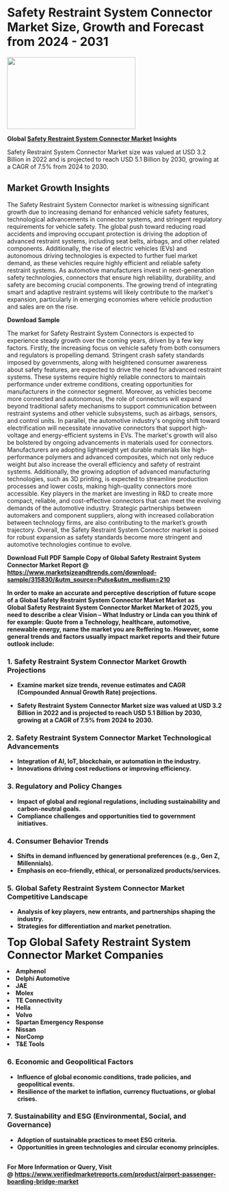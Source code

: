 <H1>Safety Restraint System Connector Market Size, Growth and Forecast from 2024 - 2031</H1><img class="aligncenter size-medium wp-image-584254" src="https://thirdeyenews.in/wp-content/uploads/2024/09/Global-Market-Research-300x168.jpeg" alt="" width="300" height="168" /><p><strong>Global&nbsp;<a href="https://www.marketsizeandtrends.com/download-sample/315830/&amp;utm_source=Pulse&amp;utm_medium=210">Safety Restraint System Connector Market</a> Insights</strong></p><p>Safety Restraint System Connector Market size was valued at USD 3.2 Billion in 2022 and is projected to reach USD 5.1 Billion by 2030, growing at a CAGR of 7.5% from 2024 to 2030.</p><p><h2>Market Growth Insights</h2> <p>The Safety Restraint System Connector market is witnessing significant growth due to increasing demand for enhanced vehicle safety features, technological advancements in connector systems, and stringent regulatory requirements for vehicle safety. The global push toward reducing road accidents and improving occupant protection is driving the adoption of advanced restraint systems, including seat belts, airbags, and other related components. Additionally, the rise of electric vehicles (EVs) and autonomous driving technologies is expected to further fuel market demand, as these vehicles require highly efficient and reliable safety restraint systems. As automotive manufacturers invest in next-generation safety technologies, connectors that ensure high reliability, durability, and safety are becoming crucial components. The growing trend of integrating smart and adaptive restraint systems will likely contribute to the market's expansion, particularly in emerging economies where vehicle production and sales are on the rise.</p> <p><strong>Download Sample</strong></p> <p>The market for Safety Restraint System Connectors is expected to experience steady growth over the coming years, driven by a few key factors. Firstly, the increasing focus on vehicle safety from both consumers and regulators is propelling demand. Stringent crash safety standards imposed by governments, along with heightened consumer awareness about safety features, are expected to drive the need for advanced restraint systems. These systems require highly reliable connectors to maintain performance under extreme conditions, creating opportunities for manufacturers in the connector segment. Moreover, as vehicles become more connected and autonomous, the role of connectors will expand beyond traditional safety mechanisms to support communication between restraint systems and other vehicle subsystems, such as airbags, sensors, and control units. In parallel, the automotive industry's ongoing shift toward electrification will necessitate innovative connectors that support high-voltage and energy-efficient systems in EVs. The market's growth will also be bolstered by ongoing advancements in materials used for connectors. Manufacturers are adopting lightweight yet durable materials like high-performance polymers and advanced composites, which not only reduce weight but also increase the overall efficiency and safety of restraint systems. Additionally, the growing adoption of advanced manufacturing technologies, such as 3D printing, is expected to streamline production processes and lower costs, making high-quality connectors more accessible. Key players in the market are investing in R&D to create more compact, reliable, and cost-effective connectors that can meet the evolving demands of the automotive industry. Strategic partnerships between automakers and component suppliers, along with increased collaboration between technology firms, are also contributing to the market’s growth trajectory. Overall, the Safety Restraint System Connector market is poised for robust expansion as safety standards become more stringent and automotive technologies continue to evolve.</p> <p><strong></p><p><span class=""><strong>Download Full PDF Sample Copy of Global Safety Restraint System Connector Market Report</strong> @ <a href="https://www.marketsizeandtrends.com/download-sample/315830/&amp;utm_source=Pulse&amp;utm_medium=210" target="_blank">https://www.marketsizeandtrends.com/download-sample/315830/&amp;utm_source=Pulse&amp;utm_medium=210</a></span></p><p>In order to make an accurate and perceptive description of future scope of a Global&nbsp;Safety Restraint System Connector Market Market as Global&nbsp;Safety Restraint System Connector Market Market of 2025, you need to describe a clear Vision &ndash; What Industry or Linda can you think of for example: Quote from a Technology, healthcare, automotive, renewable energy, name the market you are Reffering to. However, some general trends and factors usually impact market reports and their future outlook include:</p><h3>1.&nbsp;<strong>Safety Restraint System Connector Market Growth Projections</strong></h3><ul><li>Examine market size trends, revenue estimates and CAGR (Compounded Annual Growth Rate) projections.</li><li><p>Safety Restraint System Connector Market size was valued at USD 3.2 Billion in 2022 and is projected to reach USD 5.1 Billion by 2030, growing at a CAGR of 7.5% from 2024 to 2030.</p></li></ul><h3>2.&nbsp;<strong>Safety Restraint System Connector Market Technological Advancements</strong></h3><ul><li>Integration of AI, IoT, blockchain, or automation in the industry.</li><li>Innovations driving cost reductions or improving efficiency.</li></ul><h3>3.&nbsp;<strong>Regulatory and Policy Changes</strong></h3><ul><li>Impact of global and regional regulations, including sustainability and carbon-neutral goals.</li><li>Compliance challenges and opportunities tied to government initiatives.</li></ul><h3>4.&nbsp;<strong>Consumer Behavior Trends</strong></h3><ul><li>Shifts in demand influenced by generational preferences (e.g., Gen Z, Millennials).</li><li>Emphasis on eco-friendly, ethical, or personalized products/services.</li></ul><h3>5.&nbsp;<strong>Global Safety Restraint System Connector Market Competitive Landscape</strong></h3><ul><li>Analysis of key players, new entrants, and partnerships shaping the industry.</li><li>Strategies for differentiation and market penetration.</li></ul><p data-pm-slice="1 1 []"><span style="color: inherit; font-family: inherit; font-size: 25px;">Top Global Safety Restraint System Connector Market Companies</span></p><div class="" data-test-id=""><p><li>Amphenol</li><li> Delphi Automotive</li><li> JAE</li><li> Molex</li><li> TE Connectivity</li><li> Hella</li><li> Volvo</li><li> Spartan Emergency Response</li><li> Nissan</li><li> NorComp</li><li> T&E Tools</li></p></div><h3>6.&nbsp;<strong>Economic and Geopolitical Factors</strong></h3><ul><li>Influence of global economic conditions, trade policies, and geopolitical events.</li><li>Resilience of the market to inflation, currency fluctuations, or global crises.</li></ul><h3>7.&nbsp;<strong>Sustainability and ESG (Environmental, Social, and Governance)</strong></h3><ul><li>Adoption of sustainable practices to meet ESG criteria.</li><li>Opportunities in green technologies and circular economy principles.</li></ul><h2><strong style="font-size: 14px;">For More Information or Query, Visit @&nbsp;</strong><a style="background-color: #ffffff; font-size: 14px;" href="https://www.marketsizeandtrends.com/report/safety-restraint-system-connector-market/" target="_blank">https://www.verifiedmarketreports.com/product/airport-passenger-boarding-bridge-market</a></h2>
